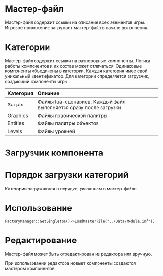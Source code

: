 # Мастер-файл #
Мастер-файл содержит ссылки на описание всех элементов игры. Игровое приложение загружает мастер-файл в начале выполнения.

# Категории #

Мастер-файл содержит ссылки на разнородные компоненты. Логика работы компонентов и их состав может отличаться.  Одинаковые компоненты объединены в категории. Каждая категория имее свой уникальный идентификатор. Для категории определяется загрузчик, создающий компоненты игры.

| Категория | Опиание |
|:-------------------|:---------------|
| Scripts            | Файлы lua-сценариев. Каждый файл выполняется сразу после загрузки |
| Graphics           | Файлы графической палитры|
| Entities           | Файлы палитры объектов |
| Levels             | Файлы уровней |

# Загрузчик компонента #
# Порядок загрузки категорий #
Категории загружаются в порядке, указанном в мастер-файле
# Использование #
```
FactoryManager::GetSingleton()->LoadMasterFile("../Data/Module.imf");
```

# Редактирование #
Мастер-файл может быть отредактирован из редактора или вручную.

При использовании редактора новыет компоненты создаются мастером компонентов.